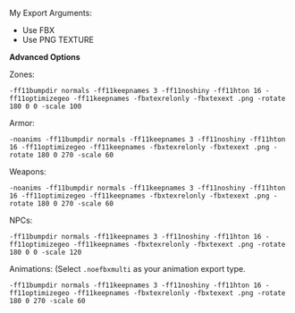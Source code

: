 My Export Arguments:

- Use FBX
- Use PNG TEXTURE


**Advanced Options**

Zones:
```
-ff11bumpdir normals -ff11keepnames 3 -ff11noshiny -ff11hton 16 -ff11optimizegeo -ff11keepnames -fbxtexrelonly -fbxtexext .png -rotate 180 0 0 -scale 100
```

Armor:
```
-noanims -ff11bumpdir normals -ff11keepnames 3 -ff11noshiny -ff11hton 16 -ff11optimizegeo -ff11keepnames -fbxtexrelonly -fbxtexext .png -rotate 180 0 270 -scale 60
```

Weapons:
```
-noanims -ff11bumpdir normals -ff11keepnames 3 -ff11noshiny -ff11hton 16 -ff11optimizegeo -ff11keepnames -fbxtexrelonly -fbxtexext .png -rotate 180 0 270 -scale 60
```

NPCs:
```
-ff11bumpdir normals -ff11keepnames 3 -ff11noshiny -ff11hton 16 -ff11optimizegeo -ff11keepnames -fbxtexrelonly -fbxtexext .png -rotate 180 0 0 -scale 120
```

Animations: (Select `.noefbxmulti` as your animation export type.
```
-ff11bumpdir normals -ff11keepnames 3 -ff11noshiny -ff11hton 16 -ff11optimizegeo -ff11keepnames -fbxtexrelonly -fbxtexext .png -rotate 180 0 270 -scale 60
```
